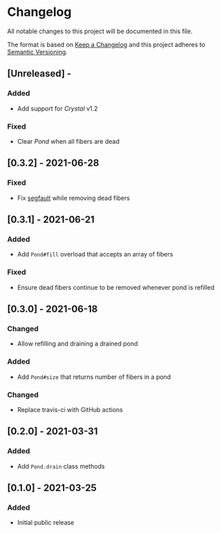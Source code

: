 # Changelog

All notable changes to this project will be documented in this file.

The format is based on [Keep a Changelog](http://keepachangelog.com/en/1.0.0/)
and this project adheres to [Semantic Versioning](http://semver.org/spec/v2.0.0.html).

## [Unreleased] - 

### Added
- Add support for *Crystal* v1.2

### Fixed
- Clear *Pond* when all fibers are dead

## [0.3.2] - 2021-06-28

### Fixed
- Fix [segfault][segfault] while removing dead fibers

[segfault]: https://github.com/GrottoPress/mel/runs/2932323566?check_suite_focus=true

## [0.3.1] - 2021-06-21

### Added
- Add `Pond#fill` overload that accepts an array of fibers

### Fixed
- Ensure dead fibers continue to be removed whenever pond is refilled

## [0.3.0] - 2021-06-18

### Changed
- Allow refilling and draining a drained pond

### Added
- Add `Pond#size` that returns number of fibers in a pond

### Changed
- Replace travis-ci with GitHub actions

## [0.2.0] - 2021-03-31

### Added
- Add `Pond.drain` class methods

## [0.1.0] - 2021-03-25

### Added
- Initial public release
